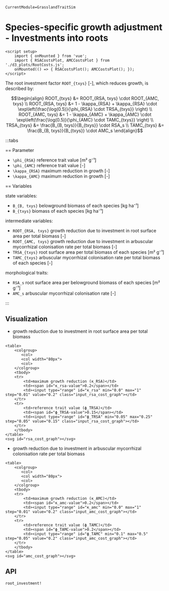 ```@meta
CurrentModule=GrasslandTraitSim
```

# Species-specific growth adjustment - Investments into roots

```@raw html
<script setup>
    import { onMounted } from 'vue';
    import { RSACostsPlot, AMCCostsPlot } from './d3_plots/RootCosts.js';
    onMounted(() => { RSACostsPlot(); AMCCostsPlot(); });
</script>
```

The root investment factor ``ROOT_{txys}`` [-], which reduces growth, is described by:

```math
\begin{align}
    ROOT_{txys} &= ROOT_{RSA, txys} \cdot ROOT_{AMC, txys} \\
    ROOT_{RSA, txys} &= 1 - \kappa_{RSA} + \kappa_{RSA} \cdot \exp\left(\frac{\log(0.5)}{\phi_{RSA} \cdot TRSA_{txys}} \right) \\
    ROOT_{AMC, txys} &= 1 - \kappa_{AMC} + \kappa_{AMC} \cdot \exp\left(\frac{\log(0.5)}{\phi_{AMC} \cdot TAMC_{txys}} \right) \\
    TRSA_{txys} &= \frac{B_{B, txys}}{B_{txys}} \cdot  RSA_s \\
    TAMC_{txys} &= \frac{B_{B, txys}}{B_{txys}} \cdot  AMC_s  
\end{align}
```

:::tabs

== Parameter

- ``\phi_{RSA}`` reference trait value [m² g⁻¹]
- ``\phi_{AMC}`` reference trait value [-]
- ``\kappa_{RSA}`` maximum reduction in growth [-]
- ``\kappa_{AMC}`` maximum reduction in growth [-]

== Variables

state variables:
- ``B_{B, txys}`` belowground biomass of each species [kg ha⁻¹]
- ``B_{txys}`` biomass of each species [kg ha⁻¹]

intermediate variables:
- ``ROOT_{RSA, txys}`` growth reduction due to investment in root surface area per total biomass [-]
- ``ROOT_{AMC, txys}`` growth reduction due to investment in arbuscular mycorrhizal colonisation rate per total biomass [-]
- ``TRSA_{txys}`` root surface area per total biomass of each species [m² g⁻¹] 
- ``TAMC_{txys}`` arbuscular mycorrhizal colonisation rate per total biomass of each species [-] 

morphological traits:
- ``RSA_s`` root surface area per belowground biomass of each species [m² g⁻¹]
- ``AMC_s`` arbuscular mycorrhizal colonisation rate [-]

:::

## Visualization

- growth reduction due to investment in root surface area per total biomass

```@raw html
<table>
    <colgroup>
       <col>
       <col width="80px">
       <col>
    </colgroup>
    <tbody>
    <tr>
        <td>maximum growth reduction (κ_RSA)</td>
        <td><span id="κ_rsa-value">0.2</span></td>
        <td><input type="range" id="κ_rsa" min="0.0" max="1" step="0.01" value="0.2" class="input_rsa_cost_graph"></td>
    </tr>
    <tr>
        <td>reference trait value (ϕ_TRSA)</td>
        <td><span id="ϕ_TRSA-value">0.15</span></td>
        <td><input type="range" id="ϕ_TRSA" min="0.05" max="0.25" step="0.05" value="0.15" class="input_rsa_cost_graph"></td>
    </tr>
    </tbody>
</table>
<svg id="rsa_cost_graph"></svg>
```

- growth reduction due to investment in arbuscular mycorrhizal colonisation rate per total biomass

```@raw html
<table>
    <colgroup>
       <col>
       <col width="80px">
       <col>
    </colgroup>
    <tbody>
    <tr>
        <td>maximum growth reduction (κ_AMC)</td>
        <td><span id="κ_amc-value">0.2</span></td>
        <td><input type="range" id="κ_amc" min="0.0" max="1" step="0.01" value="0.2" class="input_amc_cost_graph"></td>
    </tr>
    <tr>
        <td>reference trait value (ϕ_TAMC)</td>
        <td><span id="ϕ_TAMC-value">0.2</span></td>
        <td><input type="range" id="ϕ_TAMC" min="0.1" max="0.5" step="0.05" value="0.2" class="input_amc_cost_graph"></td>
    </tr>
    </tbody>
</table>
<svg id="amc_cost_graph"></svg>
```

## API

```@docs	
root_investment!
```
